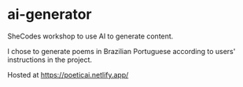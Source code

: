 # ai-generator
 
SheCodes workshop to use AI to generate content.

I chose to generate poems in Brazilian Portuguese according to users' instructions in the project.

Hosted at https://poeticai.netlify.app/
